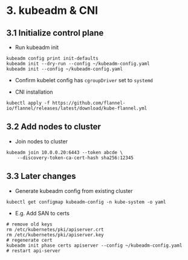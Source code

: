 # 3. kubeadm & CNI

## 3.1 Initialize control plane
- Run kubeadm init
```shell
kubeadm config print init-defaults
kubeadm init --dry-run --config ~/kubeadm-config.yaml
kubeadm init --config ~/kubeadm-config.yaml
```

- Confirm kubelet config has `cgroupDriver` set to `systemd`

- CNI installation
```shell
kubectl apply -f https://github.com/flannel-io/flannel/releases/latest/download/kube-flannel.yml
```

## 3.2 Add nodes to cluster
- Join nodes to cluster
```shell
kubeadm join 10.0.0.20:6443 --token abcde \
	--discovery-token-ca-cert-hash sha256:12345 
```

## 3.3 Later changes
- Generate kubeadm config from existing cluster
```shell
kubectl get configmap kubeadm-config -n kube-system -o yaml
```
- E.g. Add SAN to certs
```shell
# remove old keys
rm /etc/kubernetes/pki/apiserver.crt
rm /etc/kubernetes/pki/apiserver.key
# regenerate cert
kubeadm init phase certs apiserver --config ~/kubeadm-config.yaml
# restart api-server
```



